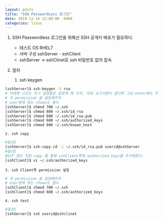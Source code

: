 ```yaml
---
layout: posts
title: "SSH PasswordLess 로그인"
date: 2019-12-16 12:00:00 -0400
categories: linux
---
```


1. SSH Passwordless 로그인을 위해선 SSH 공개키 배포가 필요하다.
    - 테스트 OS RHEL7
    - 서버 구성 sshServer - sshClient 
    - sshServer -> sshClinet로 ssh 비밀번호 없어 접속

2. 절차
    1. ssh keygen 
```bash
[sshServer]$ ssh-keygen -t rsa
# 아래에 나오는 추가 설정들은 알맞게 해 주자, 따로 요구사항이 없다면 그냥 enter해도 무방
# 꼭 permission 을 설정해주자
# user명에 맞는 chown도 필수
[sshServer]$ chmod 700 ~/.ssh
[sshServer]$ chmod 600 ~/.ssh/id_rsa
[sshServer]$ chmod 600 ~/.ssh/id_rsa.pub  
[sshServer]$ chmod 600 ~/.ssh/authorized_keys
[sshServer]$ chmod 600 ~/.ssh/known_host
```
    2. ssh copy
```bash
#옵션1
[sshServer]$ ssh-copy-id -i ~/.ssh/id_rsa.pub userid@sshServer
#옵션2
#SCP 혹은 직접 copy 를 통해 sshClient쪽에 authorized_keys를 추가해준다.
[sshClient]$ vi ~/.ssh/authorized_keys
```
    3. ssh Client쪽 permission 설정

```bash
# 꼭 permission 을 설정해주자
# user명에 맞는 chown도 필수
[sshClient]$ chmod 700 ~/.ssh
[sshClient]$ chmod 600 ~/.ssh/authorized_keys
```

    4. ssh test
```bash
#옵션1
[sshServer]$ ssh userid@sshclinet
```  
